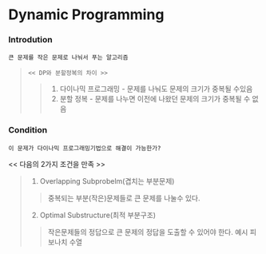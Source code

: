# Dynamic Programming

### Introdution

`큰 문제를 작은 문제로 나눠서 푸는 알고리즘`

> `<< DP와 분할정복의 차이 >>`
>   >1. 다이나믹 프로그래밍 - 문제를 나눠도 문제의 크기가 중복될 수있음
>   >2. 분할 정복 - 문제를 나누면 이전에 나왔던 문제의 크기가 중복될 수 없음

### Condition

`이 문제가 다이나믹 프로그래밍기법으로 해결이 가능한가?`

<< 다음의 2가지 조건을 만족 >>
>1. Overlapping Subprobelm(겹치는 부분문제)
>   >중복되는 부분(작은)문제들로 큰 문제를 나눌수 있다.
>2. Optimal Substructure(최적 부분구조)
>   >작은문제들의 정답으로 큰 문제의 정답을 도출할 수 있어야 한다.
>예시
>   >피보나치 수열


